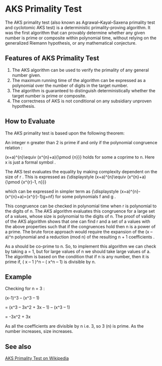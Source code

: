 # AKS Primality Test

The AKS primality test (also known as Agrawal–Kayal–Saxena primality test and cyclotomic AKS test) is a deterministic primality-proving algorithm. It was the first algorithm that can provably determine whether any given number is prime or composite within polynomial time, without relying on the generalized Riemann hypothesis, or any mathematical conjecture. 

## Features of AKS Primality Test

1. The AKS algorithm can be used to verify the primality of any general number given.
2. The maximum running time of the algorithm can be expressed as a polynomial over the number of digits in the target number.
3. The algorithm is guaranteed to distinguish deterministically whether the target number is prime or composite.
4. The correctness of AKS is not conditional on any subsidiary unproven hypothesis.

## How to Evaluate

The AKS primality test is based upon the following theorem: 

An integer n greater than 2 is prime if and only if the polynomial congruence relation :

(x+a)^{n}\equiv (x^{n}+a){\pmod {n}}}
holds for some a coprime to n. Here x is just a formal symbol .


The AKS test evaluates the equality by making complexity dependent on the size of r . This is expressed as
  {\displaystyle (x+a)^{n}\equiv (x^{n}+a){\pmod {x^{r}-1, n}}}

which can be expressed in simpler term as
    {\displaystyle (x+a)^{n}-(x^{n}+a)=(x^{r}-1)g+nf} 
for some polynomials f and g .

This congruence can be checked in polynomial time when r is polynomial to the digits of n. The AKS algorithm evaluates this congruence for a large set of a values, whose size is polynomial to the digits of n. The proof of validity of the AKS algorithm shows that one can find r and a set of a values with the above properties such that if the congruences hold then n is a power of a prime. The brute force approach would require the expansion of the (x – a)^n polynomial and a reduction (mod n) of the resulting n + 1 coefficients .

As a should be co-prime to n. So, to implement this algorithm we can check by taking a = 1, but for large values of n we should take large values of a.
The algorithm is based on the condition that if n is any number, then it is prime if,
( x – 1 )^n – ( x^n – 1) is divisible by n.

## Example

Checking for n = 3 :

(x-1)^3 – (x^3 – 1)

= (x^3 – 3x^2 + 3x – 1) – (x^3 – 1)

= -3x^2 + 3x

As all the coefficients are divisible by n i.e. 3, so 3 (n) is prime. As the number increases, size increases.

 
## See also
[AKS Primality Test on Wikipedia](https://en.wikipedia.org/wiki/AKS_primality_test)

